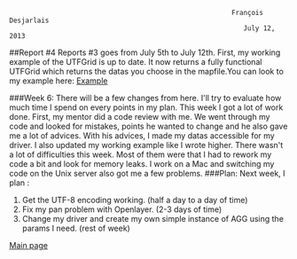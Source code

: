                                                                                                                             
                                                            François Desjarlais                                                     
                                                               July 12, 2013 
##Report #4
Reports #3 goes from July 5th to July 12th. First, my working example of the UTFGrid is up to date. It now returns a fully functional UTFGrid which returns the datas you choose in the mapfile.You can look to my example here: [Example](http://msgsoc.mapgears.com/projet_utfgrid/testhtmlmapserver.html)

###Week 6:
There will be a few changes from here. I'll try to evaluate how much time I spend on every points in my plan. This week I got a lot of work done. First, my mentor did a code review with me. We went through my code and looked for mistakes, points he wanted to change and he also gave me a lot of advices. With his advices, I made my datas accessible for my driver. I also updated my working example like I wrote higher.
There wasn't a lot of difficulties this week. Most of them were that I had to rework my code a bit and look for memory leaks. I work on a Mac and switching my code on the Unix server also got me a few problems.
###Plan:
Next week, I plan :
1.  Get the UTF-8 encoding working. (half a day to a day of time)
2.  Fix my pan problem with Openlayer. (2-3 days of time)
3.  Change my driver and create my own simple instance of AGG using the params I need. (rest of week)

[Main page](GSoC-UTF-Grid-implementation)